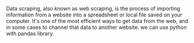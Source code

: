 Data scraping, also known as web scraping,
is the process of importing information from a website into a spreadsheet or local file saved on your computer.
It's one of the most efficient ways to get data from the web, and in some cases to channel that data to another website.
we can use python with pandas library.
